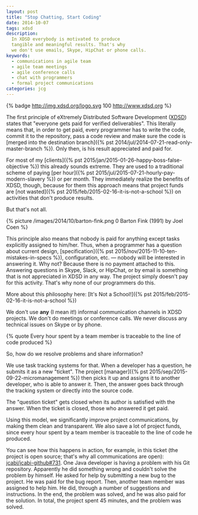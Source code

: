 ```yaml
---
layout: post
title: "Stop Chatting, Start Coding"
date: 2014-10-07
tags: xdsd
description:
  In XDSD everybody is motivated to produce
  tangible and meaningful results. That's why
  we don't use emails, Skype, HipChat or phone calls.
keywords:
  - communications in agile team
  - agile team meetings
  - agile conference calls
  - chat with programmers
  - formal project communications
categories: jcg
---
```


{% badge http://img.xdsd.org/logo.svg 100 http://www.xdsd.org %}

The first principle of eXtremely Distributed Software Development
([XDSD](http://www.xdsd.org)) states that
"everyone gets paid for verified deliverables". This literally
means that, in order to get paid, every programmer
has to write the code, commit it to the repository,
pass a code review and make sure the code is
[merged into the destination branch]({% pst 2014/jul/2014-07-21-read-only-master-branch %}).
Only then, is his result appreciated and paid for.

For most of my [clients]({% pst 2015/jan/2015-01-26-happy-boss-false-objective %})
this already sounds extreme.
They are used to a traditional scheme of paying
[per hour]({% pst 2015/jul/2015-07-21-hourly-pay-modern-slavery %})
or per month. They immediately realize the benefits of XDSD, though,
because for them this approach means that project
funds are
[not wasted]({% pst 2015/feb/2015-02-16-it-is-not-a-school %})
on activities that don't produce results.

But that's not all.

<!--more-->

{% picture /images/2014/10/barton-fink.png 0 Barton Fink (1991) by Joel Coen %}

This principle also means that nobody is paid for anything except
tasks explicitly assigned to him/her. Thus, when a programmer has a question
about current design,
[specification]({% pst 2015/nov/2015-11-10-ten-mistakes-in-specs %}), configuration, etc. &mdash;
nobody will be interested in answering it. Why not? Because there is no payment attached to this.
Answering questions in Skype, Slack, or HipChat, or by email is something that
is not appreciated in XDSD in any way. The project simply doesn't pay for
this activity. That's why none of our programmers do this.

More about this philosophy here:
[It's Not a School!]({% pst 2015/feb/2015-02-16-it-is-not-a-school %})

We don't use **any** (I mean it!) informal communication channels in
XDSD projects. We don't do meetings or conference calls. We never discuss
any technical issues on Skype or by phone.

{% quote Every hour spent by a team member is traceable to the line of code produced %}

So, how do we resolve problems and share information?

We use task tracking systems for that. When a developer has a question,
he submits it as a new "ticket". The project
[manager]({% pst 2015/sep/2015-09-22-micromanagement %}) then picks it up
and assigns it to another developer, who is able to answer it. Then, the
answer goes back through the tracking system or directly into
the source code.

The "question ticket" gets closed when its author is satisfied with the
answer. When the ticket is closed, those who answered it get paid.

Using this model, we significantly improve project communications, by making
them clean and transparent. We also save a lot of project funds, since
every hour spent by a team member is traceable to the line of code he produced.

You can see how this happens in action, for example, in this ticket
(the project is open source; that's why all communications are open):
[jcabi/jcabi-github#731](https://github.com/jcabi/jcabi-github/issues/731).
One Java developer is having a problem with his Git repository. Apparently
he did something wrong and couldn't solve the problem by himself. He asked
for help by submitting a new bug to the project. He was paid for the
bug report. Then, another team member was assigned to help him. He did,
through a number of suggestions and instructions. In the end, the
problem was solved, and he was also paid for the solution. In total, the
project spent 45 minutes, and the problem was solved.

